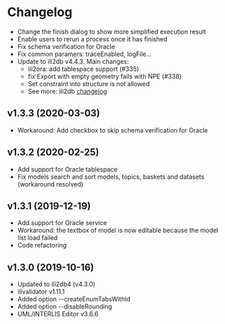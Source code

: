 Changelog
============

-  Change the finish dialog to show more simplified execution result
-  Enable users to rerun a process once it has finished
-  Fix schema verification for Oracle
-  Fix common paramers: traceEnabled, logFile...
-  Update to ili2db v4.4.3. Main changes:
   -  ili2ora: add tablespace support (#335)
   -  fix Export with empty geometry fails with NPE (#338)
   -  Set constraint into structure is not allowed
   -  See more: ili2db [changelog](https://github.com/claeis/ili2db/blob/stable/docs/CHANGELOG.txt)

v1.3.3 (2020-03-03)
------------------------------

-	Workaround: Add checkbox to skip schema verification for Oracle

v1.3.2 (2020-02-25)
------------------------------

-	Add support for Oracle tablespace
-	Fix models search and sort models, topics, baskets and datasets (workaround resolved)

v1.3.1 (2019-12-19)
------------------------------

-	Add support for Oracle service
-	Workaround: the textbox of model is now editable because the model list load failed 
-	Code refactoring

v1.3.0 (2019-10-16)
------------------------------

-   Updated to ili2db4 (v4.3.0)
-   ilivalidator v1.11.1 
-   Added option --createEnumTabsWithId
-   Added option --disableRounding
-   UML/INTERLIS Editor v3.6.6
